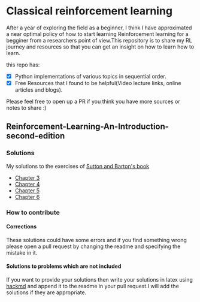 # Classical reinforcement learning
After a year of exploring the field as a beginner, I think I have approximated a near optimal policy of how to start learning Reinforcement learning for a begginer from a researchers point of view.This repository is to share my RL journey and resources so that you can get an insight on how to learn how to learn.

this repo has:

- [x] Python implementations of various topics in sequential order.
- [x] Free Resources that I found to be helpful(Video lecture links, online articles and blogs).

Please feel free to open up a PR if you think you have more sources or notes to share :)

## Reinforcement-Learning-An-Introduction-second-edition

### Solutions
My solutions to the exercises of [Sutton and Barton's book](https://web.stanford.edu/class/psych209/Readings/SuttonBartoIPRLBook2ndEd.pdf)

* [Chapter 3](https://hackmd.io/@Raj-Ghugare/HkFPsyXtU)
* [Chapter 4](https://hackmd.io/@Raj-Ghugare/H1IooEiyw)
* [Chapter 5](https://hackmd.io/@Raj-Ghugare/SkaSu3HxD)
* [Chapter 6](https://hackmd.io/@Raj-Ghugare/BkZZ3PaKL)

### How to contribute

#### Corrections
These solutions could have some errors and if you find something wrong please open a pull request by changing the readme and specifying the mistake in it.

#### Solutions to problems which are not included
If you want to provide your solutions then write your solutions in latex using [hackmd](https://hackmd.io/?nav=overview) and append it to the readme in your pull request.I will add the solutions if they are appropriate.

